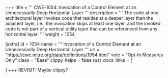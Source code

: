 +++
title = '''
CWE-1054: Invocation of a Control Element at an Unnecessarily Deep Horizontal Layer
'''
description	= '''
The code at one architectural layer invokes code that resides at a deeper layer than the adjacent layer, i.e., the invocation skips at least one layer, and the invoked code is not part of a vertical utility layer that can be referenced from any horizontal layer.
'''
weight = 1054

[extra]
id = 1054
name = '''
Invocation of a Control Element at an Unnecessarily Deep Horizontal Layer
'''
url = "https://cwe.mitre.org/data/definitions/1054.html"
vote = "Opt-In Measures Only"
class = "Base"
clippy_helps = false
rust_docs_links = [
	
]
+++
REVISIT: Maybe clippy?